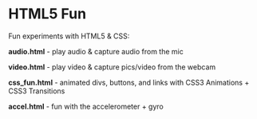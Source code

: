 HTML5 Fun
=========

Fun experiments with HTML5 & CSS:

__audio.html__ - play audio & capture audio from the mic

__video.html__ - play video & capture pics/video from the webcam

__css_fun.html__ - animated divs, buttons, and links with CSS3 Animations + CSS3 Transitions

__accel.html__ - fun with the accelerometer + gyro
